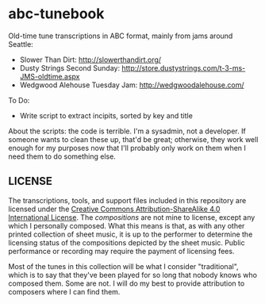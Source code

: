 abc-tunebook
============

Old-time tune transcriptions in ABC format, mainly from jams around Seattle:

* Slower Than Dirt: http://slowerthandirt.org/
* Dusty Strings Second Sunday: http://store.dustystrings.com/t-3-ms-JMS-oldtime.aspx
* Wedgwood Alehouse Tuesday Jam: http://wedgwoodalehouse.com/

To Do:

* Write script to extract incipits, sorted by key and title

About the scripts: the code is terrible. I'm a sysadmin, not a
developer.  If someone wants to clean these up, that'd be great;
otherwise, they work well enough for my purposes now that I'll
probably only work on them when I need them to do something else.


LICENSE
-------

The transcriptions, tools, and support files included in this
repository are licensed under the [Creative Commons Attribution-ShareAlike
4.0 International License](https://creativecommons.org/licenses/by-sa/4.0/).
The _compositions_ are not mine to license, except any which I personally
composed. What this means is that, as with any other printed collection of 
sheet music, it is up to the performer to determine the licensing status of 
the compositions depicted by the sheet music. Public performance or recording 
may require the payment of licensing fees.

Most of the tunes in this collection will be what I consider "traditional", 
which is to say that they've been played for so long that nobody knows who 
composed them. Some are not. I will do my best to provide attribution to 
composers where I can find them.